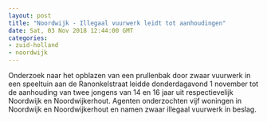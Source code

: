 ```yaml
---
layout: post
title: "Noordwijk - Illegaal vuurwerk leidt tot aanhoudingen"
date: Sat, 03 Nov 2018 12:44:00 GMT
categories: 
- zuid-holland 
- noordwijk 
---
```


Onderzoek naar het opblazen van een prullenbak door zwaar vuurwerk in een speeltuin aan de Ranonkelstraat leidde donderdagavond 1 november tot de aanhouding van twee jongens van 14 en 16 jaar uit respectievelijk Noordwijk en Noordwijkerhout. Agenten onderzochten vijf woningen in Noordwijk en Noordwijkerhout en namen zwaar illegaal vuurwerk in beslag.
